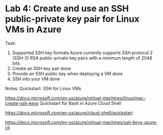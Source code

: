 # Lab 4: Create and use an SSH public-private key pair for Linux VMs in Azure

Task:
1. Supported SSH key formats
Azure currently supports SSH protocol 2 (SSH-2) RSA public-private key pairs with a minimum length of 2048 bits. 
2. Create an SSH key pair
done
3. Provide an SSH public key when deploying a VM
done
4. SSH into your VM
done


Notes:
Quickstart: SSH for Linux VMs

https://docs.microsoft.com/en-us/azure/virtual-machines/linux/mac-create-ssh-keys
Quickstart for Bash in Azure Cloud Shell

https://docs.microsoft.com/en-us/azure/cloud-shell/quickstart


https://docs.microsoft.com/en-us/azure/virtual-machines/ssh-keys-azure-cli